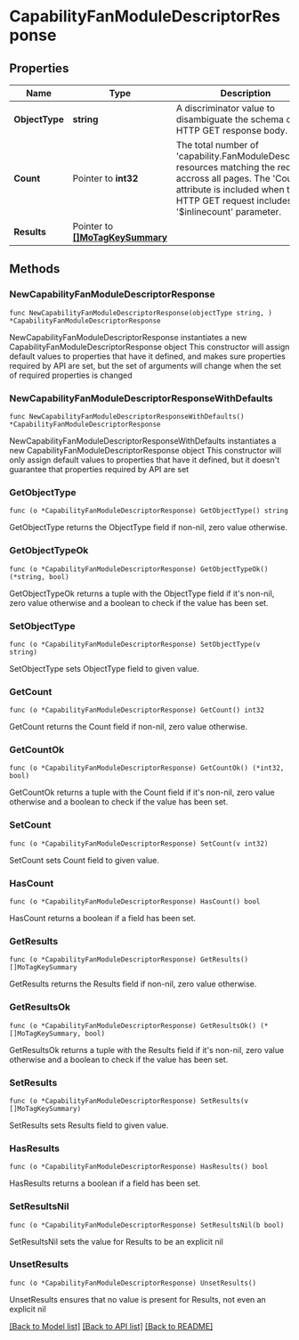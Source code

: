 # CapabilityFanModuleDescriptorResponse

## Properties

Name | Type | Description | Notes
------------ | ------------- | ------------- | -------------
**ObjectType** | **string** | A discriminator value to disambiguate the schema of a HTTP GET response body. | 
**Count** | Pointer to **int32** | The total number of &#39;capability.FanModuleDescriptor&#39; resources matching the request, accross all pages. The &#39;Count&#39; attribute is included when the HTTP GET request includes the &#39;$inlinecount&#39; parameter. | [optional] 
**Results** | Pointer to [**[]MoTagKeySummary**](MoTagKeySummary.md) |  | [optional] 

## Methods

### NewCapabilityFanModuleDescriptorResponse

`func NewCapabilityFanModuleDescriptorResponse(objectType string, ) *CapabilityFanModuleDescriptorResponse`

NewCapabilityFanModuleDescriptorResponse instantiates a new CapabilityFanModuleDescriptorResponse object
This constructor will assign default values to properties that have it defined,
and makes sure properties required by API are set, but the set of arguments
will change when the set of required properties is changed

### NewCapabilityFanModuleDescriptorResponseWithDefaults

`func NewCapabilityFanModuleDescriptorResponseWithDefaults() *CapabilityFanModuleDescriptorResponse`

NewCapabilityFanModuleDescriptorResponseWithDefaults instantiates a new CapabilityFanModuleDescriptorResponse object
This constructor will only assign default values to properties that have it defined,
but it doesn't guarantee that properties required by API are set

### GetObjectType

`func (o *CapabilityFanModuleDescriptorResponse) GetObjectType() string`

GetObjectType returns the ObjectType field if non-nil, zero value otherwise.

### GetObjectTypeOk

`func (o *CapabilityFanModuleDescriptorResponse) GetObjectTypeOk() (*string, bool)`

GetObjectTypeOk returns a tuple with the ObjectType field if it's non-nil, zero value otherwise
and a boolean to check if the value has been set.

### SetObjectType

`func (o *CapabilityFanModuleDescriptorResponse) SetObjectType(v string)`

SetObjectType sets ObjectType field to given value.


### GetCount

`func (o *CapabilityFanModuleDescriptorResponse) GetCount() int32`

GetCount returns the Count field if non-nil, zero value otherwise.

### GetCountOk

`func (o *CapabilityFanModuleDescriptorResponse) GetCountOk() (*int32, bool)`

GetCountOk returns a tuple with the Count field if it's non-nil, zero value otherwise
and a boolean to check if the value has been set.

### SetCount

`func (o *CapabilityFanModuleDescriptorResponse) SetCount(v int32)`

SetCount sets Count field to given value.

### HasCount

`func (o *CapabilityFanModuleDescriptorResponse) HasCount() bool`

HasCount returns a boolean if a field has been set.

### GetResults

`func (o *CapabilityFanModuleDescriptorResponse) GetResults() []MoTagKeySummary`

GetResults returns the Results field if non-nil, zero value otherwise.

### GetResultsOk

`func (o *CapabilityFanModuleDescriptorResponse) GetResultsOk() (*[]MoTagKeySummary, bool)`

GetResultsOk returns a tuple with the Results field if it's non-nil, zero value otherwise
and a boolean to check if the value has been set.

### SetResults

`func (o *CapabilityFanModuleDescriptorResponse) SetResults(v []MoTagKeySummary)`

SetResults sets Results field to given value.

### HasResults

`func (o *CapabilityFanModuleDescriptorResponse) HasResults() bool`

HasResults returns a boolean if a field has been set.

### SetResultsNil

`func (o *CapabilityFanModuleDescriptorResponse) SetResultsNil(b bool)`

 SetResultsNil sets the value for Results to be an explicit nil

### UnsetResults
`func (o *CapabilityFanModuleDescriptorResponse) UnsetResults()`

UnsetResults ensures that no value is present for Results, not even an explicit nil

[[Back to Model list]](../README.md#documentation-for-models) [[Back to API list]](../README.md#documentation-for-api-endpoints) [[Back to README]](../README.md)


